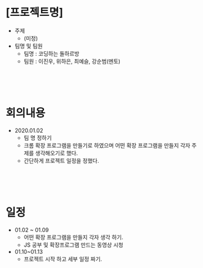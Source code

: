 # [프로젝트명]

- 주제
  - (미정)
- 팀명 및 팀원
  - 팀명 : 코딩하는 돌하르방
  - 팀원 : 이진우, 위하은, 최예슬, 강순범(멘토)

<br>

<br>

<br>

# 회의내용

- 2020.01.02 
  - 팀 명 정하기
  - 크롬 확장 프로그램을 만들기로 하였으며 어떤 확장 프로그램을 만들지 각자 주제를 생각해오기로 했다.
  - 간단하게 프로젝트 일정을 정했다.

<br>

<br>

<br>

# 일정

- 01.02 ~ 01.09 
  - 어떤 확장 프로그램을 만들지 각자 생각 하기.
  - JS 공부 및 확장프로그램 만드는 동영상 시청
- 01.10~01.13
  - 프로젝트 시작 하고 세부 일정 짜기.
